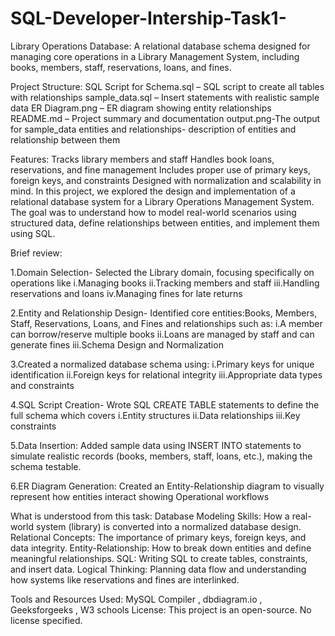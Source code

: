 # SQL-Developer-Intership-Task1-
Library Operations Database:
A relational database schema designed for managing core operations in a Library Management System, including books, members, staff, reservations, loans, and fines.

Project Structure:
SQL Script for Schema.sql – SQL script to create all tables with relationships
sample_data.sql – Insert statements with realistic sample data
ER Diagram.png – ER diagram showing entity relationships
README.md – Project summary and documentation
output.png-The output for sample_data
entities and relationships- description of entities and relationship between them 

Features:
Tracks library members and staff
Handles book loans, reservations, and fine management
Includes proper use of primary keys, foreign keys, and constraints
Designed with normalization and scalability in mind.
In this project, we explored the design and implementation of a relational database system for a Library Operations Management System. The goal was to understand how to model real-world scenarios using structured data, define relationships between entities, and implement them using SQL.

Brief review:

1.Domain Selection-
Selected the Library domain, focusing specifically on operations like
i.Managing books
ii.Tracking members and staff
iii.Handling reservations and loans
iv.Managing fines for late returns

2.Entity and Relationship Design-
Identified core entities:Books, Members, Staff, Reservations, Loans, and Fines and relationships such as: 
i.A member can borrow/reserve multiple books
ii.Loans are managed by staff and can generate fines
iii.Schema Design and Normalization

3.Created a normalized database schema using:
i.Primary keys for unique identification
ii.Foreign keys for relational integrity
iii.Appropriate data types and constraints

4.SQL Script Creation-
Wrote SQL CREATE TABLE statements to define the full schema which covers
i.Entity structures
ii.Data relationships
iii.Key constraints

5.Data Insertion:
Added sample data using INSERT INTO statements to simulate realistic records (books, members, staff, loans, etc.), making the schema testable.

6.ER Diagram Generation:
Created an Entity-Relationship diagram to visually represent how entities interact showing Operational workflows

What is understood from this task:
Database Modeling Skills: How a real-world system (library) is converted into a normalized database design.
Relational Concepts: The importance of primary keys, foreign keys, and data integrity.
Entity-Relationship: How to break down entities and define meaningful relationships.
SQL: Writing SQL to create tables, constraints, and insert data.
Logical Thinking: Planning data flow and understanding how systems like reservations and fines are interlinked.

Tools and Resources Used:
MySQL Compiler , dbdiagram.io , Geeksforgeeks , W3 schools
License:
This project is an open-source. No license specified.

